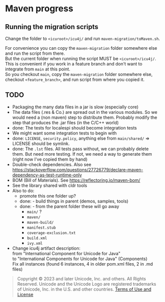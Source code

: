 # Maven progress

## Running the migration scripts

Change the folder to `<icuroot>/icu4j/` and run `maven-migration/toMaven.sh`.

For convenience you can copy the `maven-migration` folder somewhere else and
run the script from there. \
But the current folder when running the script MUST be `<icuroot>/icu4j/`. \
This is convenient if you work in a feature branch and don't want to integrate
from `main` at this point. \
So you checkout `main`, copy the `maven-migration` folder somewhere else,
checkout `<feature_branch>`, and run script from where you copied it.

## TODO

- Packaging the many data files in a jar is slow (especially core)
- The data files (.res & Co.) are spread out in the various modules.
  So we would need a (non maven) step to distribute them.
  Probably modify the step that produces the .jar files (in the C/C++ world)
- done: The tests for localespi should become integration tests
- We might want some integration tests to begin with
- done: `LICENSE`, `security.policy`, anything else from `main/shared/` => LICENSE should be symlink.
- done: The `.lst` files. All tests pass without, we can probably delete them. But need more testing.
  If not, we need a way to generate them (right now I've copied them by hand)
- Double-check dependencies.
  Also see https://stackoverflow.com/questions/27726779/declare-maven-dependency-as-test-runtime-only
- BOM (Bill of Materials). See https://reflectoring.io/maven-bom/
- See the library shared with cldr tools
- Also to do:
  - promote this one folder up?
  - done: - build things in parent (demos, samples, tools)
  - done: - from the parent folder these will go away
    - `main/` ?
    - `maven/`
    - `maven-build/`
    - `manifest.stub`
    - `coverage-exclusion.txt`
    - `build.xml`
    - `ivy.xml`
- Change icu4j artifact description: \
  from "International Component for Unicode for Java" \
  to "International Components for Unicode for Java" (Components) \
  Fix all instances (found 6 instances, 4 in older pom.xml files, 2 in .md files)

> Copyright © 2023 and later Unicode, Inc. and others. All Rights Reserved.
Unicode and the Unicode Logo are registered trademarks
of Unicode, Inc. in the U.S. and other countries.
[Terms of Use and License](http://www.unicode.org/copyright.html)
